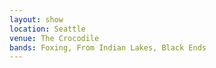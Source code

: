 ```yaml
---
layout: show
location: Seattle
venue: The Crocodile
bands: Foxing, From Indian Lakes, Black Ends
---
```



